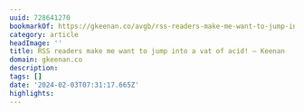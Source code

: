 ```yaml
---
uuid: 728641270
bookmarkOf: https://gkeenan.co/avgb/rss-readers-make-me-want-to-jump-into-a-vat-of-acid
category: article
headImage: ''
title: RSS readers make me want to jump into a vat of acid! — Keenan
domain: gkeenan.co
description:
tags: []
date: '2024-02-03T07:31:17.665Z'
highlights:
---
```




